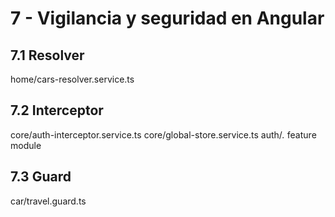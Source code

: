 # 7 - Vigilancia y seguridad en Angular

## 7.1 Resolver
home/cars-resolver.service.ts

## 7.2 Interceptor
core/auth-interceptor.service.ts
core/global-store.service.ts
auth/*.* feature module

## 7.3 Guard
car/travel.guard.ts





